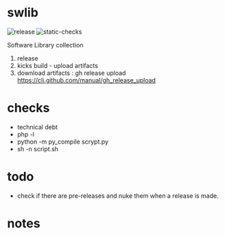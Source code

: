 # swlib

![release](https://github.com/TortugaLabs/swlib/actions/workflows/release.yaml/badge.svg)
![static-checks](https://github.com/TortugaLabs/swlib/actions/workflows/static-checks.yaml/badge.svg)

Software Library collection


1. release
2. kicks build - upload artifacts
3. download artifacts : gh release upload
  https://cli.github.com/manual/gh_release_upload


# checks

- technical debt
- php -l
- python -m py_compile scrypt.py
- sh -n script.sh

# todo

- check if there are pre-releases and nuke them when a release is made.


# notes


